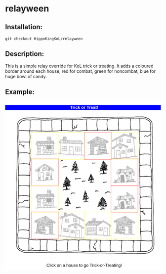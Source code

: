 # relayween

## Installation:

```
git checkout HippoKingKoL/relayween
```

## Description:
This is a simple relay override for KoL trick or treating. It adds a coloured border around each house, red for combat, green for noncombat, blue for huge bowl of candy.

## Example:
![Example Image](/example_image.PNG)
